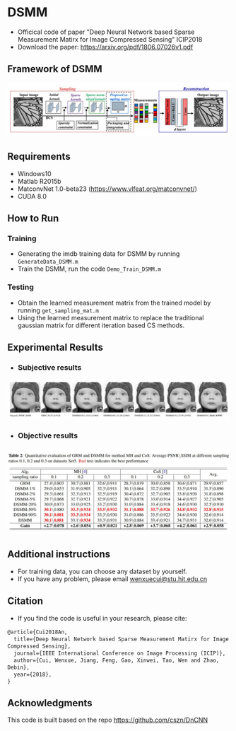 # DSMM

* Officical code of paper "Deep Neural Network based Sparse Measurement Matirx for Image Compressed Sensing" ICIP2018
* Download the paper: https://arxiv.org/pdf/1806.07026v1.pdf

## Framework of DSMM

![image](https://github.com/WenxueCui/DSMM/raw/master/images/framework.jpg)

## Requirements

* Windows10
* Matlab R2015b
* MatconvNet 1.0-beta23 (https://www.vlfeat.org/matconvnet/)
* CUDA 8.0

## How to Run

### Training

* Generating the imdb training data for DSMM by running `GenerateData_DSMM.m`
* Train the DSMM, run the code `Demo_Train_DSMM.m`

### Testing

* Obtain the learned measurement matrix from the trained model by running `get_sampling_mat.m`
* Using the learned measurement matrix to replace the traditional gaussian matrix for different iteration based CS methods.


## Experimental Results

* ### Subjective results

![image](https://github.com/WenxueCui/DSMM/raw/master/images/results.jpg)

* ### Objective results

![image](https://github.com/WenxueCui/DSMM/raw/master/images/table.jpg)

## Additional instructions

* For training data, you can choose any dataset by yourself.
* If you have any problem, please email wenxuecui@stu.hit.edu.cn

## Citation

* If you find the code is useful in your research, please cite:

```
@article{Cui2018An,
  title={Deep Neural Network based Sparse Measurement Matirx for Image Compressed Sensing},
  journal={IEEE International Conference on Image Processing (ICIP)},
  author={Cui, Wenxue, Jiang, Feng, Gao, Xinwei, Tao, Wen and Zhao, Debin},
  year={2018},
}
```

## Acknowledgments

This code is built based on the repo https://github.com/cszn/DnCNN
